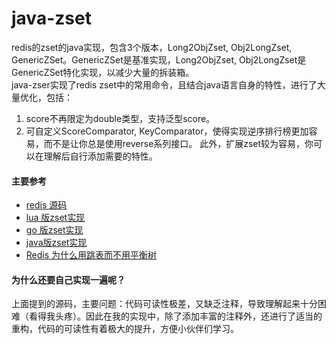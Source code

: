 # java-zset
redis的zset的java实现，包含3个版本，Long2ObjZset, Obj2LongZset, GenericZSet。GenericZSet是基准实现，Long2ObjZset, Obj2LongZset是GenericZSet特化实现，以减少大量的拆装箱。  
java-zser实现了redis zset中的常用命令，且结合java语言自身的特性，进行了大量优化，包括：   
1. score不再限定为double类型，支持泛型score。
2. 可自定义ScoreComparator, KeyComparator，使得实现逆序排行榜更加容易，而不是让你总是使用reverse系列接口。
此外，扩展zset较为容易，你可以在理解后自行添加需要的特性。

#### 主要参考
 * [redis 源码](https://github.com/antirez/redis)
 * [lua 版zset实现](https://github.com/XanthusL/zset)
 * [go 版zset实现](https://github.com/liyiheng/zset)
 * [java版zset实现](https://github.com/gaopan461/java-zset)
 * [Redis 为什么用跳表而不用平衡树](https://juejin.im/post/57fa935b0e3dd90057c50fbc)
 
#### 为什么还要自己实现一遍呢？
上面提到的源码，主要问题：代码可读性极差，又缺乏注释，导致理解起来十分困难（看得我头疼）。因此在我的实现中，除了添加丰富的注释外，还进行了适当的重构，代码的可读性有着极大的提升，方便小伙伴们学习。
